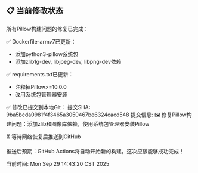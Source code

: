 ## 📋 当前修改状态

所有Pillow构建问题的修复已完成：

✅ Dockerfile-armv7已更新：
   - 添加python3-pillow系统包
   - 添加zlib1g-dev, libjpeg-dev, libpng-dev依赖

✅ requirements.txt已更新：
   - 注释掉Pillow>=10.0.0
   - 改用系统包管理器安装

✅ 修改已提交到本地Git：
   提交SHA: 9ba5bcda0981f4f3465a3050467be6324cacd548
   提交信息: 🖼️ 修复Pillow构建问题：添加zlib和图像库依赖，使用系统包管理器安装Pillow

⏳ 等待网络恢复后推送到GitHub

推送后预期：GitHub Actions将自动开始新的构建，这次应该能够成功完成！

当前时间: Mon Sep 29 14:43:20 CST 2025
